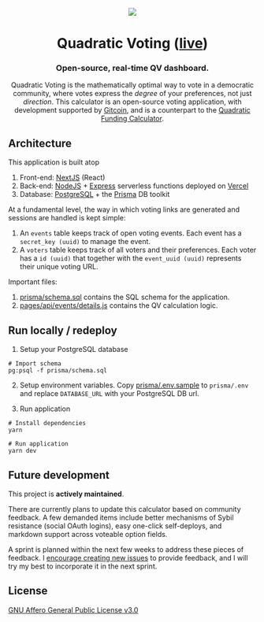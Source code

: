 <p align="center"><img src="https://github.com/gitcoinco/gitcoinco/raw/master/img/helmet.png" /></p>
<h1 align="center" style="border-bottom: none;">Quadratic Voting (<a href="https://quadraticvote.co">live</a>)</h1>
<h3 align="center">Open-source, real-time QV dashboard.</h3>
<p align="center">Quadratic Voting is the mathematically optimal way to vote in a democratic community, where votes express the <i>degree</i> of your preferences, not just <i>direction</i>. This calculator is an open-source voting application, with development supported by <a href="https://github.com/gitcoinco/skunkworks/issues/185">Gitcoin</a>, and is a counterpart to the <a href="https://qf.gitcoin.co/">Quadratic Funding Calculator</a>.

## Architecture

This application is built atop

1. Front-end: [NextJS](https://nextjs.org/) (React)
2. Back-end: [NodeJS](https://nodejs.org/en/) + [Express](https://expressjs.com/) serverless functions deployed on [Vercel](https://vercel.com/)
3. Database: [PostgreSQL](https://www.postgresql.org/) + the [Prisma](https://www.prisma.io/) DB toolkit

At a fundamental level, the way in which voting links are generated and sessions are handled is kept simple:

1. An `events` table keeps track of open voting events. Each event has a `secret_key (uuid)` to manage the event.
2. A `voters` table keeps track of all voters and their preferences. Each voter has a `id (uuid)` that together with the `event_uuid (uuid)` represents their unique voting URL.

Important files:

1. [prisma/schema.sql](https://github.com/Anish-Agnihotri/quadratic-voting/blob/master/prisma/schema.sql) contains the SQL schema for the application.
2. [pages/api/events/details.js](https://github.com/Anish-Agnihotri/quadratic-voting/blob/master/pages/api/events/details.js) contains the QV calculation logic.

## Run locally / redeploy

1. Setup your PostgreSQL database

```
# Import schema
pg:psql -f prisma/schema.sql
```

2. Setup environment variables. Copy [prisma/.env.sample](https://github.com/Anish-Agnihotri/quadratic-voting/blob/master/prisma/.env.sample) to `prisma/.env` and replace `DATABASE_URL` with your PostgreSQL DB url.

3. Run application

```
# Install dependencies
yarn

# Run application
yarn dev
```

## Future development

This project is **actively maintained**.

There are currently plans to update this calculator based on community feedback. A few demanded items include better mechanisms of Sybil resistance (social OAuth logins), easy one-click self-deploys, and markdown support across voteable option fields.

A sprint is planned within the next few weeks to address these pieces of feedback. I [encourage creating new issues](https://github.com/Anish-Agnihotri/Gitcoin-Exemplars/issues/new) to provide feedback, and I will try my best to incorporate it in the next sprint.

## License

[GNU Affero General Public License v3.0](https://github.com/Anish-Agnihotri/quadratic-voting/blob/master/LICENSE)
